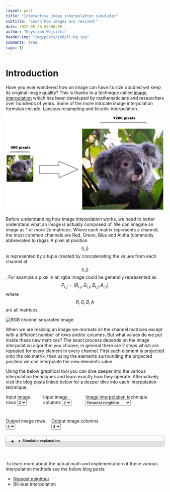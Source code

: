 ```yaml
---
layout: post
title: "Interactive image interpolation simulator"
subtitle: "Learn how images are resized!"
date: 2022-05-28 04:00:00
author: "Krystian Wojcicki"
header-img: "img/posts/jekyll-bg.jpg"
comments: true
tags: []
---
```


<style>
img {
  margin: auto
}

figcaption {
    text-align: center;
}

details {border: 1px solid #E1E1E1; border-radius: 5px; box-shadow: 0 1px 4px rgba(0, 0, 0, .4); color: #363636; margin: 0 0 .4em; padding: 1%;}

details[open] {background: #E1E1E1;}

summary {background: -webkit-linear-gradient(top, #FAFAFA 50%, #E1E1E1 50%); border-radius: 5px; cursor: pointer; font-size: .8em; font-weight: bold; margin: -1%; padding: 8px 0; position: relative; width: 102%;}

summary:hover, details[open] summary {background: #E1E1E1;}

summary::-webkit-details-marker {display: none}

summary:before{border-radius: 5px; content: "+"; color: #363636; display: block; float: left; font-size: 1.5em; font-weight: bold; margin: -2px 10px 0 10px; padding: 0; text-align: center; width: 20px;}

details[open] summary:before {content: "-"; margin-top: -4px;}

</style>


<script type="text/javascript" async src='https://cdnjs.cloudflare.com/ajax/libs/mathjax/2.7.2/MathJax.js?config=TeX-MML-AM_CHTML'></script>

<script type="text/x-mathjax-config">
  MathJax.Hub.Config({ TeX: { extensions: ["color.js"] }});
</script>

# Introduction

Have you ever wondered how an image can have its size doubled yet keep its original image quality? This is thanks to a technique called [image interpolation](https://en.wikipedia.org/wiki/Image_scaling) which has been developed by mathematicians and researchers over hundreds of years. Some of the more intricate image interpolation formulas include: Lanczos resampling and bicubic interpolation.

![Image scaling example](/img/posts/image_scaling.PNG)

Before understanding how image interpolation works, we need to better understand what an image is actually composed of. We can imagine an image as 1 or more 2d matrices. Where each matrix represents a channel; the most common channels are Red, Green, Blue and Alpha (commonly abbreviated to rbga). A pixel at position $$ (i, j) $$ is represented by a tuple created by concatenating the values from each channel at $$ (i, j) $$. For example a pixel in an rgba image could be generally represented as $$ P_{i,j} = ( R_{i,j}, G_{i,j}, B_{i,j}, A_{i,j} ) $$ where $$ R, G, B, A $$ are all matrices. 

![RGB channel separated image](https://upload.wikimedia.org/wikipedia/commons/5/56/RGB_channels_separation.png?20110219015028)

When we are resizing an image we recreate all the channel matrices except with a different number of rows and/or columns. But what values do we put inside these new matrices? The exact process depends on the image interpolation algorithm you choose; in general there are 2 steps which are repeated for every element in every channel. First each element is projected onto the old matrix, then using the elements surrounding the projected position we can interpolate the new elements value. 

Using the below graphical tool you can dive deeper into the various interpolation techniques and learn exactly how they operate. Alternatively visit the blog posts linked below for a deeper dive into each interpolation technique.

<style>
    #myCanvas {
    background: lightgrey;
    width: 600vw;
}

.canvas-container {
    
  /* width: 90vw;*/
  position: relative;
  left: calc(-45vw + 50%);
}
</style>

<div style="display: flex;">
  <div style="padding-right: 20px">
    <label for="lhsRows">Input image rows</label>
    <select name="lhsRows" id="lhsRows">
      <option value="1">1</option>
      <option value="2" selected>2</option>
      <option value="3">3</option>
      <option value="4">4</option>
      <option value="5">5</option>
      <option value="6">6</option>
      <option value="7">7</option>
    </select>
  </div>
  <div style="padding-right: 20px">
    <label for="lhsCols">Input image columns</label>
    <select name="lhsCols" id="lhsCols">
      <option value="1">1</option>
      <option value="2" selected>2</option>
      <option value="3">3</option>
      <option value="4">4</option>
      <option value="5">5</option>
      <option value="6">6</option>
      <option value="7">7</option>
    </select>
  </div>
  <div style="padding-right: 20px">
    <label for="imageInter">Image interpolation technique</label>
    <select name="imageInter" id="imageInter">
      <option value="0" selected>Nearest neighbor</option>
      <option value="1">Bilinear interpolation</option>
    </select>
  </div>
</div>

<div style="display: flex; padding-top: 40px; padding-bottom: 20px;">
  <div style="padding-right: 20px">
    <label for="rhsRows">Output image rows</label><br/>
    <select name="rhsRows" id="rhsRows">
      <option value="1">1</option>
      <option value="2">2</option>
      <option value="3">3</option>
      <option value="4" selected>4</option>
      <option value="5">5</option>
      <option value="6">6</option>
      <option value="7">7</option>
    </select>
  </div>
  <div style="padding-right: 20px">
    <label for="rhsCols">Output image columns</label><br/>
    <select name="rhsCols" id="rhsCols">
      <option value="1">1</option>
      <option value="2">2</option>
      <option value="3">3</option>
      <option value="4" selected>4</option>
      <option value="5">5</option>
      <option value="6">6</option>
      <option value="7">7</option>
    </select>
  </div>
</div>

<details><summary>Simulator explanation</summary>

<div markdown="1">

The below simulator is a fully interactive image interpolator. You can zoom in/out (by scrolling the mouse wheel), pan around and edit the input image values (this can by done by double clicking the text fields on the input image). 

Click on the pixels on the right hand side to see exactly how their values were calculated.

You may notice grey squares on the input image side, these are artificially added to the image to support your chosen interpolation algorithm. These additional elements are created by copying the border elements of the input image, thus they themselves cannot be directly changed (but if the border elements are changed then the artificially added elements will update accordingly).

As is common the pixels have unit width and length and their position is described by the center of the pixel. For example the top left pixel is at $$ (0.5, 0.5) $$. This isn't too critical to understand until you take a deeper look into the implementation of these interpolation algorithm's.
</div>
</details>

<canvas id="myCanvas" width="600vw" height="500"></canvas>

<script src=
"https://cdnjs.cloudflare.com/ajax/libs/fabric.js/500/fabric.min.js">
</script>

<div id="calculation" style="text-align: center; padding-top: 20px"></div>

To learn more about the actual math and implementation of these various interpolation methods see the below blog posts:
- [Nearest neighbor](./NEAREST-NEIGHBOUR)
- Bilinear interpolation
  
<script src="../js/image_interpolation.js"></script>